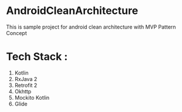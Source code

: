 # AndroidCleanArchitecture
This is sample project for android clean architecture with MVP Pattern Concept

# Tech Stack : 
1. Kotlin 
2. RxJava 2
3. Retrofit 2 
4. Okhttp 
5. Mockito Kotlin 
6. Glide 



